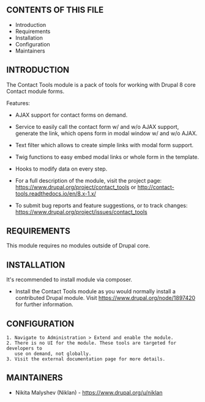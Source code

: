 CONTENTS OF THIS FILE
---------------------

 * Introduction
 * Requirements
 * Installation
 * Configuration
 * Maintainers


INTRODUCTION
------------

The Contact Tools module is a pack of tools for working with Drupal 8 core
Contact module forms.

Features:
 * AJAX support for contact forms on demand.
 * Service to easily call the contact form w/ and w/o AJAX support, generate the
   link, which opens form in modal window w/ and w/o AJAX.
 * Text filter which allows to create simple links with modal form support.
 * Twig functions to easy embed modal links or whole form in the template.
 * Hooks to modify data on every step.

 * For a full description of the module, visit the project page:
   https://www.drupal.org/project/contact_tools
   or
   http://contact-tools.readthedocs.io/en/8.x-1.x/

 * To submit bug reports and feature suggestions, or to track changes:
   https://www.drupal.org/project/issues/contact_tools


REQUIREMENTS
------------

This module requires no modules outside of Drupal core.


INSTALLATION
------------

It's recommended to install module via composer.

 * Install the Contact Tools module as you would normally install a contributed
   Drupal module. Visit https://www.drupal.org/node/1897420 for further
   information.


CONFIGURATION
-------------

    1. Navigate to Administration > Extend and enable the module.
    2. There is no UI for the module. These tools are targeted for developers to
       use on demand, not globally.
    3. Visit the external documentation page for more details.


MAINTAINERS
-----------

 * Nikita Malyshev (Niklan) - https://www.drupal.org/u/niklan
